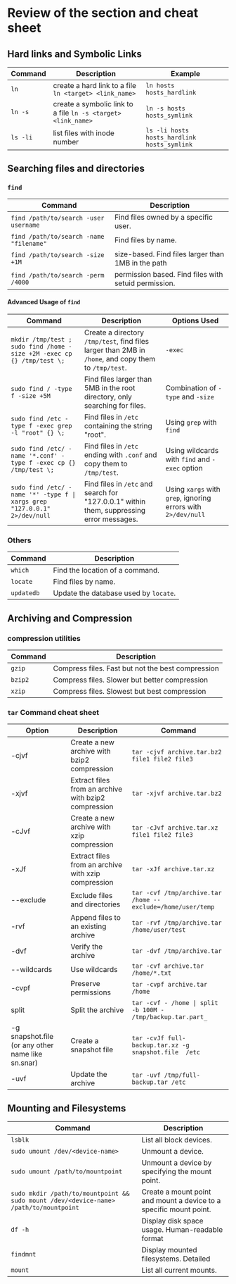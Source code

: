 # Review of the section and cheat sheet
## Hard links and Symbolic Links
| Command | Description | Example |
| --- | --- | --- |
| `ln` | create a hard link to a file `ln <target> <link_name>` | `ln hosts hosts_hardlink` |
| `ln -s` | create a symbolic link to a file `ln -s <target> <link_name>` | `ln -s hosts hosts_symlink` |
| `ls -li` | list files with inode number | `ls -li hosts hosts_hardlink hosts_symlink` |
## Searching files and directories
### `find`
| Command | Description |
|---------|-------------|
| `find /path/to/search -user username` | Find files owned by a specific user. |
| `find /path/to/search -name "filename"` | Find files by name. |
| `find /path/to/search -size +1M` | size-based. Find files larger than 1MB in the path |
| `find /path/to/search -perm /4000` | permission based. Find files with setuid permission. |
#### Advanced Usage of `find`

| Command | Description | Options Used |
|---------|-------------|--------------|
| `mkdir /tmp/test ; sudo find /home -size +2M -exec cp {} /tmp/test \;` | Create a directory `/tmp/test`, find files larger than 2MB in `/home`, and copy them to `/tmp/test`. | `-exec` |
| `sudo find / -type f -size +5M` | Find files larger than 5MB in the root directory, only searching for files. | Combination of `-type` and `-size` |
| `sudo find /etc -type f -exec grep -l "root" {} \;` | Find files in `/etc` containing the string "root". | Using `grep` with `find` |
| `sudo find /etc/ -name '*.conf' -type f -exec cp {} /tmp/test \;` | Find files in `/etc` ending with `.conf` and copy them to `/tmp/test`. | Using wildcards with `find` and `-exec` option |
| `sudo find /etc/ -name '*' -type f \| xargs grep "127.0.0.1" 2>/dev/null` | Find files in `/etc` and search for "127.0.0.1" within them, suppressing error messages. | Using `xargs` with `grep`, ignoring errors with `2>/dev/null` |
### Others
| Command | Description |
|---------|-------------|
| `which` | Find the location of a command. |
| `locate` | Find files by name. |
| `updatedb` | Update the database used by `locate`. |

## Archiving and Compression
### compression utilities
| Command | Description |
|---------|-------------|
| `gzip` | Compress files. Fast but not the best compression |
|`bzip2` | Compress files. Slower but better compression |
| `xzip` | Compress files. Slowest but best compression |
### `tar` Command cheat sheet
| Option | Description | Command |
|--------|-------------|---------|
| -cjvf | Create a new archive with bzip2 compression | `tar -cjvf archive.tar.bz2 file1 file2 file3` |
| -xjvf | Extract files from an archive with bzip2 compression | `tar -xjvf archive.tar.bz2` |
| -cJvf | Create a new archive with xzip compression | `tar -cJvf archive.tar.xz file1 file2 file3` |
| -xJf | Extract files from an archive with xzip compression | `tar -xJf archive.tar.xz` |
| --exclude | Exclude files and directories | `tar -cvf /tmp/archive.tar /home --exclude=/home/user/temp` |
| -rvf | Append files to an existing archive | `tar -rvf /tmp/archive.tar /home/user/test` |
| -dvf | Verify the archive | `tar -dvf /tmp/archive.tar` |
| --wildcards | Use wildcards | `tar -cvf archive.tar /home/*.txt` |
| -cvpf | Preserve permissions | `tar -cvpf archive.tar /home` |
| split | Split the archive | `tar -cvf - /home \| split -b 100M - /tmp/backup.tar.part_` |
| -g snapshot.file (or any other name like sn.snar) | Create a snapshot file | `tar -cvJf full-backup.tar.xz -g snapshot.file  /etc` |
| -uvf | Update the archive | `tar -uvf /tmp/full-backup.tar /etc` |
## Mounting and Filesystems
| Command | Description |
|---------|-------------|
| `lsblk` | List all block devices. |
| `sudo umount /dev/<device-name>` | Unmount a device. |
| `sudo umount /path/to/mountpoint` | Unmount a device by specifying the mount point. |
|`sudo mkdir /path/to/mountpoint && sudo mount /dev/<device-name> /path/to/mountpoint` | Create a mount point and mount a device to a specific mount point. |
| `df -h` | Display disk space usage. Human-readable format |
| `findmnt` | Display mounted filesystems. Detailed |
| `mount` | List all current mounts. |

